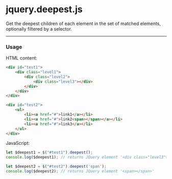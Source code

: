 # jquery.deepest.js
Get the deepest children of each element in the set of matched elements, optionally filtered by a selector.

---

### Usage

HTML content:
```html
<div id="test1">
    <div class="level1">
        <div class="level2">
            <div class="level3"></div>
        </div>
    </div>
</div>

<div id="test2">
    <ul>
        <li><a href="#">link1</a></li>
        <li><a href="#">link2<span></span></a></li>
        <li><a href="#">link3</a></li>
    </ul>
</div>
```

JavaScript:

```javascript
let $deepest1 = $("#test1").deepest();
console.log($deepest1); // returns JQuery element '<div class="level3"></div>'

let $deepest2 = $("#test2").deepest('span');
console.log($deepest2); // returns JQuery element '<span></span>'
```